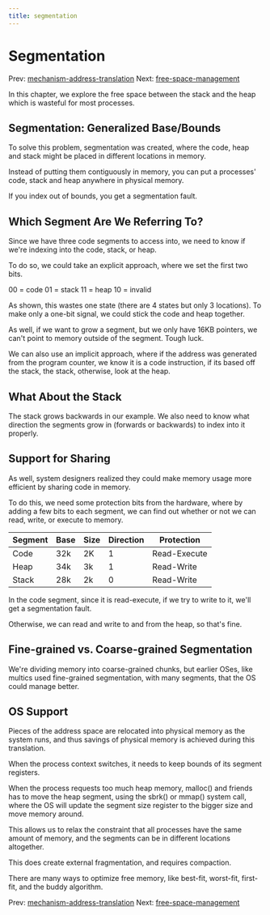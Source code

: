 ```yaml
---
title: segmentation
---
```


# Segmentation

Prev:
[mechanism-address-translation](mechanism-address-translation.md)
Next:
[free-space-management](free-space-management.md)

In this chapter, we explore the free space between the stack and the
heap which is wasteful for most processes. 

## Segmentation: Generalized Base/Bounds 

To solve this problem, segmentation was created, where the code, heap
and stack might be placed in different locations in memory.

Instead of putting them contiguously in memory, you can put a processes'
code, stack and heap anywhere in physical memory.

If you index out of bounds, you get a segmentation fault.

## Which Segment Are We Referring To?

Since we have three code segments to access into, we need to know if
we're indexing into the code, stack, or heap. 

To do so, we could take an explicit approach, where we set the first two
bits.

00 = code 
01 = stack 
11 = heap
10 = invalid

As shown, this wastes one state (there are 4 states but only 3
locations). To make only a one-bit signal, we could stick the code and
heap together.

As well, if we want to grow a segment, but we only have 16KB pointers,
we can't point to memory outside of the segment. Tough luck.

We can also use an implicit approach, where if the address was generated
from the program counter, we know it is a code instruction, if its based
off the stack, the stack, otherwise, look at the heap.

## What About the Stack

The stack grows backwards in our example. We also need to know what
direction the segments grow in (forwards or backwards) to index into it
properly.

## Support for Sharing 

As well, system designers realized they could make memory usage more
efficient by sharing code in memory. 

To do this, we need some protection bits from the hardware, where by
adding a few bits to each segment, we can find out whether or not we can
read, write, or execute to memory.

| Segment | Base | Size | Direction | Protection   |
|---------|------|------|-----------|--------------|
| Code    | 32k  | 2K   | 1         | Read-Execute |
| Heap    | 34k  | 3k   | 1         | Read-Write   |
| Stack   | 28k  | 2k   | 0         | Read-Write   |

In the code segment, since it is read-execute, if we try to write to it,
we'll get a segmentation fault.

Otherwise, we can read and write to and from the heap, so that's fine.

## Fine-grained vs. Coarse-grained Segmentation 

We're dividing memory into coarse-grained chunks, but earlier OSes, like
multics used fine-grained segmentation, with many segments, that the OS
could manage better. 

## OS Support 

Pieces of the address space are relocated into physical memory as the
system runs, and thus savings of physical memory is achieved during this
translation. 

When the process context switches, it needs to keep bounds of its
segment registers. 

When the process requests too much heap memory, malloc() and friends has
to move the heap segment, using the sbrk() or mmap() system call, where
the OS will update the segment size register to the bigger size and move
memory around.

This allows us to relax the constraint that all processes have the same
amount of memory, and the segments can be in different locations
altogether.

This does create external fragmentation, and requires compaction.

There are many ways to optimize free memory, like best-fit, worst-fit,
first-fit, and the buddy algorithm.


Prev:
[mechanism-address-translation](mechanism-address-translation.md)
Next:
[free-space-management](free-space-management.md)
